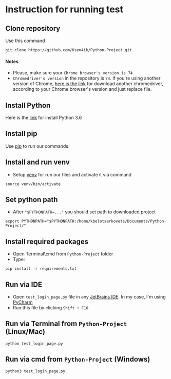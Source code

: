 # Instruction for running test 


## Clone repository

Use this command
```commandline
git clone https://github.com/Ksen4ik/Python-Project.git
```

#### Notes

- Please, make sure your ```Chrome browser's version is 74```
- ```Chromedriver's version``` in the repository is ```74```. If you're using another version of Chrome, [here is the link](http://chromedriver.chromium.org/) for download another chromedriver, according to your Chrome browser's version and just replace file.


## Install Python

Here is the [link](https://www.python.org/downloads/) for install Python 3.6


## Install pip

Use [pip](https://pip.pypa.io/en/latest/installing/) to run our commands. 

## Install and run venv
- Setup [venv](https://docs.python.org/3/library/venv.html) for run our files and activate it via command
```commandline
source venv/bin/activate
```

## Set python path

- After ```"$PYTHONPATH=..."``` you should set path to downloaded project

```commandline
export PYTHONPATH="$PYTHONPATH:/home/kbelotserkovets/Documents/Python-Project/"

```

## Install required packages

- Open Terminal\cmd from ```Python-Project``` folder
- Type:
```commandline
pip install -r requirements.txt
```




## Run via IDE

- Open ```test_login_page.py``` file in any [JetBrains IDE](https://www.jetbrains.com/). In my case, I'm using [PyCharm](https://www.jetbrains.com/pycharm/?fromMenu)
- Run this file by clicking ```Shift + F10```


## Run via Terminal  from ```Python-Project``` (Linux/Mac)

```commandline
python test_login_page.py 
```

## Run via cmd from ```Python-Project``` (Windows)

```commandline
python3 test_login_page.py
```






 